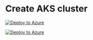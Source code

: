 # Create AKS cluster
[![Deploy to Azure](https://aka.ms/deploytoazurebutton)](https%3A%2F%2Fraw.githubusercontent.com%2FAmudaPalani%2Fazu_aks_create%2Fmain%2Faks.json)

[![Deploy to Azure](https://aka.ms/deploytoazurebutton)](https://portal.azure.com/#create/Microsoft.Template/uri/https%3A%2F%2Fraw.githubusercontent.com%2FAmudaPalani%2Fazu_aks_create%2Fmain%2Faks.json)

